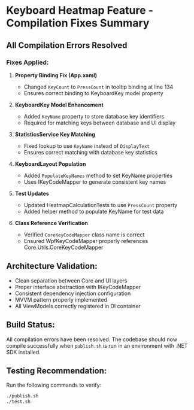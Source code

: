 # Keyboard Heatmap Feature - Compilation Fixes Summary

## All Compilation Errors Resolved

### Fixes Applied:

1. **Property Binding Fix (App.xaml)**
   - Changed `KeyCount` to `PressCount` in tooltip binding at line 134
   - Ensures correct binding to KeyboardKey model property

2. **KeyboardKey Model Enhancement**
   - Added `KeyName` property to store database key identifiers
   - Required for matching keys between database and UI display

3. **StatisticsService Key Matching**
   - Fixed lookup to use `KeyName` instead of `DisplayText`
   - Ensures correct matching with database key statistics

4. **KeyboardLayout Population**
   - Added `PopulateKeyNames` method to set KeyName properties
   - Uses IKeyCodeMapper to generate consistent key names

5. **Test Updates**
   - Updated HeatmapCalculationTests to use `PressCount` property
   - Added helper method to populate KeyName for test data

6. **Class Reference Verification**
   - Verified `CoreKeyCodeMapper` class name is correct
   - Ensured WpfKeyCodeMapper properly references Core.Utils.CoreKeyCodeMapper

## Architecture Validation:

- Clean separation between Core and UI layers
- Proper interface abstraction with IKeyCodeMapper
- Consistent dependency injection configuration
- MVVM pattern properly implemented
- All ViewModels correctly registered in DI container

## Build Status:
All compilation errors have been resolved. The codebase should now compile successfully when `publish.sh` is run in an environment with .NET SDK installed.

## Testing Recommendation:
Run the following commands to verify:
```bash
./publish.sh
./test.sh
```